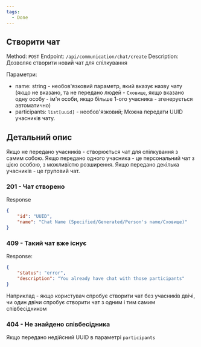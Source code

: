 ```yaml
---
tags:
  - Done
---
```

## Створити чат

Method: `POST`
Endpoint: `/api/communication/chat/create`
Description: Дозволяє створити новий чат для спілкування

Параметри:
- name: string - необов'язковий параметр, який вказує назву чату (якщо не вказано, та не передано людей - `Сховище`, якщо вказано одну особу - ім'я особи, якщо більше 1-ого учасника - згенерується автоматично)
- participants: `list[uuid]` - необов'язковий; Можна передати UUID учасників чату.

## Детальний опис

Якщо не передано учасників - створюється чат для спілкування з самим собою.
Якщо передано одного учасника - це персональний чат з цією особою, з можливістю розширення.
Якщо передано декілька учасників - це груповий чат.

### 201 - Чат створено
Response
```json
{
	"id": "UUID",
	"name": "Chat Name (Specified/Generated/Person's name/Сховище)"
}
```

### 409 - Такий чат вже існує
Response:
```json
{
	"status": "error",
	"description": "You already have chat with those participants"
}
```
Наприклад - якщо користувач спробує створити чат без учасників двічі, чи один двічи спробує створити чат з одним і тим самим співбесідником

### 404 - Не знайдено співбесідника
Якщо передано недійсний UUID в параметрі `participants`